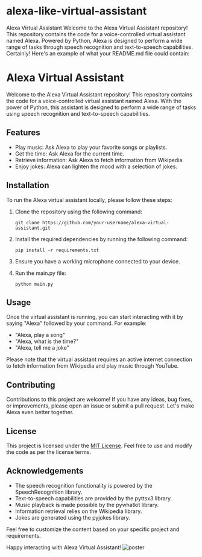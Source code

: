 # alexa-like-virtual-assistant
 Alexa Virtual Assistant  Welcome to the Alexa Virtual Assistant repository! This repository contains the code for a voice-controlled virtual assistant named Alexa. Powered by Python, Alexa is designed to perform a wide range of tasks through speech recognition and text-to-speech capabilities.
Certainly! Here's an example of what your README.md file could contain:

# Alexa Virtual Assistant

Welcome to the Alexa Virtual Assistant repository! This repository contains the code for a voice-controlled virtual assistant named Alexa. With the power of Python, this assistant is designed to perform a wide range of tasks using speech recognition and text-to-speech capabilities.

## Features

- Play music: Ask Alexa to play your favorite songs or playlists.
- Get the time: Ask Alexa for the current time.
- Retrieve information: Ask Alexa to fetch information from Wikipedia.
- Enjoy jokes: Alexa can lighten the mood with a selection of jokes.

## Installation

To run the Alexa virtual assistant locally, please follow these steps:

1. Clone the repository using the following command:
   ```
   git clone https://github.com/your-username/alexa-virtual-assistant.git
   ```

2. Install the required dependencies by running the following command:
   ```
   pip install -r requirements.txt
   ```

3. Ensure you have a working microphone connected to your device.

4. Run the main.py file:
   ```
   python main.py
   ```

## Usage

Once the virtual assistant is running, you can start interacting with it by saying "Alexa" followed by your command. For example:
- "Alexa, play a song"
- "Alexa, what is the time?"
- "Alexa, tell me a joke"

Please note that the virtual assistant requires an active internet connection to fetch information from Wikipedia and play music through YouTube.

## Contributing

Contributions to this project are welcome! If you have any ideas, bug fixes, or improvements, please open an issue or submit a pull request. Let's make Alexa even better together.

## License

This project is licensed under the [MIT License](LICENSE). Feel free to use and modify the code as per the license terms.

## Acknowledgements

- The speech recognition functionality is powered by the SpeechRecognition library.
- Text-to-speech capabilities are provided by the pyttsx3 library.
- Music playback is made possible by the pywhatkit library.
- Information retrieval relies on the Wikipedia library.
- Jokes are generated using the pyjokes library.

Feel free to customize the content based on your specific project and requirements.

Happy interacting with Alexa Virtual Assistant!
![poster](C/Desktop/poster.png)


